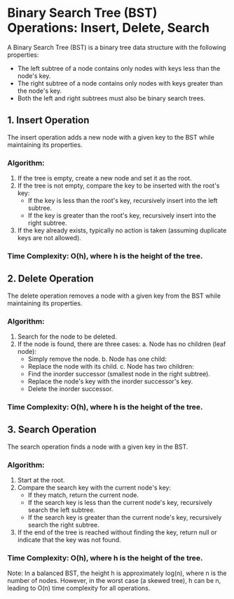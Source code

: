 # Binary Search Tree (BST) Operations: Insert, Delete, Search

A Binary Search Tree (BST) is a binary tree data structure with the following properties:
- The left subtree of a node contains only nodes with keys less than the node's key.
- The right subtree of a node contains only nodes with keys greater than the node's key.
- Both the left and right subtrees must also be binary search trees.

## 1. Insert Operation

The insert operation adds a new node with a given key to the BST while maintaining its properties.

### Algorithm:
1. If the tree is empty, create a new node and set it as the root.
2. If the tree is not empty, compare the key to be inserted with the root's key:
   - If the key is less than the root's key, recursively insert into the left subtree.
   - If the key is greater than the root's key, recursively insert into the right subtree.
3. If the key already exists, typically no action is taken (assuming duplicate keys are not allowed).

### Time Complexity: O(h), where h is the height of the tree.

## 2. Delete Operation

The delete operation removes a node with a given key from the BST while maintaining its properties.

### Algorithm:
1. Search for the node to be deleted.
2. If the node is found, there are three cases:
   a. Node has no children (leaf node):
      - Simply remove the node.
   b. Node has one child:
      - Replace the node with its child.
   c. Node has two children:
      - Find the inorder successor (smallest node in the right subtree).
      - Replace the node's key with the inorder successor's key.
      - Delete the inorder successor.

### Time Complexity: O(h), where h is the height of the tree.

## 3. Search Operation

The search operation finds a node with a given key in the BST.

### Algorithm:
1. Start at the root.
2. Compare the search key with the current node's key:
   - If they match, return the current node.
   - If the search key is less than the current node's key, recursively search the left subtree.
   - If the search key is greater than the current node's key, recursively search the right subtree.
3. If the end of the tree is reached without finding the key, return null or indicate that the key was not found.

### Time Complexity: O(h), where h is the height of the tree.

Note: In a balanced BST, the height h is approximately log(n), where n is the number of nodes. However, in the worst case (a skewed tree), h can be n, leading to O(n) time complexity for all operations.
